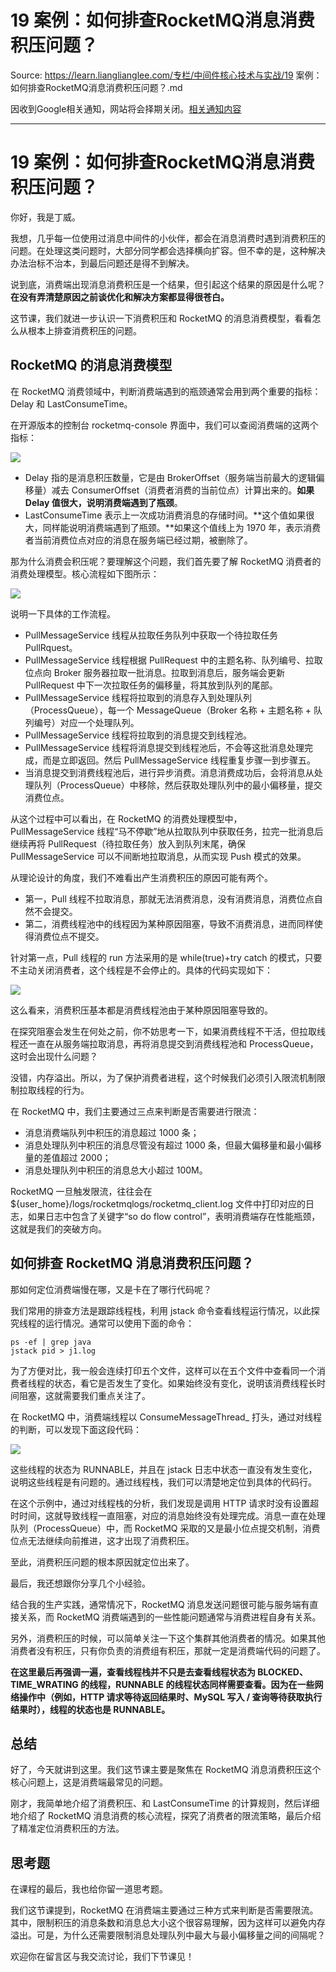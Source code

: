 # 19 案例：如何排查RocketMQ消息消费积压问题？ 

Source: https://learn.lianglianglee.com/专栏/中间件核心技术与实战/19 案例：如何排查RocketMQ消息消费积压问题？.md

因收到Google相关通知，网站将会择期关闭。[相关通知内容](https://lumendatabase.org/notices/44265620)

---

# 19 案例：如何排查RocketMQ消息消费积压问题？

你好，我是丁威。

我想，几乎每一位使用过消息中间件的小伙伴，都会在消息消费时遇到消费积压的问题。在处理这类问题时，大部分同学都会选择横向扩容。但不幸的是，这种解决办法治标不治本，到最后问题还是得不到解决。

说到底，消费端出现消息消费积压是一个结果，但引起这个结果的原因是什么呢？**在没有弄清楚原因之前谈优化和解决方案都显得很苍白。**

这节课，我们就进一步认识一下消费积压和 RocketMQ 的消息消费模型，看看怎么从根本上排查消费积压的问题。

## RocketMQ 的消息消费模型

在 RocketMQ 消费领域中，判断消费端遇到的瓶颈通常会用到两个重要的指标：Delay 和 LastConsumeTime。

在开源版本的控制台 rocketmq-console 界面中，我们可以查阅消费端的这两个指标：

![](assets/yy0cf8266e7c6c1cb8cfa7caf7562207-20220924201250-aigsh1j.png)

* Delay 指的是消息积压数量，它是由 BrokerOffset（服务端当前最大的逻辑偏移量）减去 ConsumerOffset（消费者消费的当前位点）计算出来的。**如果 Delay 值很大，说明消费端遇到了瓶颈**。
* LastConsumeTime 表示上一次成功消费消息的存储时间。**这个值如果很大，同样能说明消费端遇到了瓶颈。**如果这个值线上为 1970 年，表示消费者当前消费位点对应的消息在服务端已经过期，被删除了。

那为什么消费会积压呢？要理解这个问题，我们首先要了解 RocketMQ 消费者的消费处理模型。核心流程如下图所示：

![](assets/694cf4yybd4f3ef68c14377d4e755672-20220924201250-7zfuzwa.jpg)

说明一下具体的工作流程。

* PullMessageService 线程从拉取任务队列中获取一个待拉取任务 PullRquest。
* PullMessageService 线程根据 PullRequest 中的主题名称、队列编号、拉取位点向 Broker 服务器拉取一批消息。拉取到消息后，服务端会更新 PullRequest 中下一次拉取任务的偏移量，将其放到队列的尾部。
* PullMessageService 线程将拉取到的消息存入到处理队列（ProcessQueue），每一个 MessageQueue（Broker 名称 + 主题名称 + 队列编号）对应一个处理队列。
* PullMessageService 线程将拉取到的消息提交到线程池。
* PullMessageService 线程将消息提交到线程池后，不会等这批消息处理完成，而是立即返回。然后 PullMessageService 线程重复步骤一到步骤五。
* 当消息提交到消费线程池后，进行异步消费。消息消费成功后，会将消息从处理队列（ProcessQueue）中移除，然后获取处理队列中的最小偏移量，提交消费位点。

从这个过程中可以看出，在 RocketMQ 的消费处理模型中，PullMessageService 线程“马不停歇”地从拉取队列中获取任务，拉完一批消息后继续再将 PullRequest（待拉取任务）放入到队列末尾，确保 PullMessageService 可以不间断地拉取消息，从而实现 Push 模式的效果。

从理论设计的角度，我们不难看出产生消费积压的原因可能有两个。

* 第一，Pull 线程不拉取消息，那就无法消费消息，没有消费消息，消费位点自然不会提交。
* 第二，消费线程池中的线程因为某种原因阻塞，导致不消费消息，进而同样使得消费位点不提交。

针对第一点，Pull 线程的 run 方法采用的是 while(true)+try catch 的模式，只要不主动关闭消费者，这个线程是不会停止的。具体的代码实现如下：

![](assets/c2dc20f9952417b2fdd742c09c26dcac-20220924201250-3qzy93a.png)

这么看来，消费积压基本都是消费线程池由于某种原因阻塞导致的。

在探究阻塞会发生在何处之前，你不妨思考一下，如果消费线程不干活，但拉取线程还一直在从服务端拉取消息，再将消息提交到消费线程池和 ProcessQueue，这时会出现什么问题？

没错，内存溢出。所以，为了保护消费者进程，这个时候我们必须引入限流机制限制拉取线程的行为。

在 RocketMQ 中，我们主要通过三点来判断是否需要进行限流：

* 消息消费端队列中积压的消息超过 1000 条；
* 消息处理队列中积压的消息尽管没有超过 1000 条，但最大偏移量和最小偏移量的差值超过 2000；
* 消息处理队列中积压的消息总大小超过 100M。

RocketMQ 一旦触发限流，往往会在 ${user\_home}/logs/rocketmqlogs/rocketmq\_client.log 文件中打印对应的日志，如果日志中包含了关键字“so do flow control”，表明消费端存在性能瓶颈，这就是我们的突破方向。

## 如何排查 RocketMQ 消息消费积压问题？

那如何定位消费端慢在哪，又是卡在了哪行代码呢？

我们常用的排查方法是跟踪线程栈，利用 jstack 命令查看线程运行情况，以此探究线程的运行情况。通常可以使用下面的命令：

```
ps -ef | grep java
jstack pid > j1.log

```

为了方便对比，我一般会连续打印五个文件，这样可以在五个文件中查看同一个消费者线程的状态，看它是否发生了变化。如果始终没有变化，说明该消费线程长时间阻塞，这就需要我们重点关注了。

在 RocketMQ 中，消费端线程以 ConsumeMessageThread\_ 打头，通过对线程的判断，可以发现下面这段代码：

![](assets/9c079bb6ff965945595be90c8c3378d0-20220924201249-iixupai.png)

这些线程的状态为 RUNNABLE，并且在 jstack 日志中状态一直没有发生变化，说明这些线程是有问题的。通过线程栈，我们可以清楚地定位到具体的代码行。

在这个示例中，通过对线程栈的分析，我们发现是调用 HTTP 请求时没有设置超时时间，这就导致线程一直阻塞，对应的消息始终没有处理完成。消息一直在处理队列（ProcessQueue）中，而 RocketMQ 采取的又是最小位点提交机制，消费位点无法继续向前推进，这才出现了消费积压。

至此，消费积压问题的根本原因就定位出来了。

最后，我还想跟你分享几个小经验。

结合我的生产实践，通常情况下，RocketMQ 消息发送问题很可能与服务端有直接关系，而 RocketMQ 消费端遇到的一些性能问题通常与消费进程自身有关系。

另外，消费积压的时候，可以简单关注一下这个集群其他消费者的情况。如果其他消费者没有积压，只有你负责的消费组有积压，那就一定是消费端代码的问题了。

**在这里最后再强调一遍，查看线程栈并不只是去查看线程状态为 BLOCKED、TIME\_WRATING 的线程，RUNNABLE 的线程状态同样需要查看。因为在一些网络操作中（例如，HTTP 请求等待返回结果时、MySQL 写入 / 查询等待获取执行结果时），线程的状态也是 RUNNABLE。**

## 总结

好了，今天就讲到这里。我们这节课主要是聚焦在 RocketMQ 消息消费积压这个核心问题上，这是消费端最常见的问题。

刚才，我简单地介绍了消费积压、和 LastConsumeTime 的计算规则，然后详细地介绍了 RocketMQ 消息消费的核心流程，探究了消费者的限流策略，最后介绍了精准定位消费积压的方法。

## 思考题

在课程的最后，我也给你留一道思考题。

我们这节课提到，RocketMQ 在消费端主要通过三种方式来判断是否需要限流。其中，限制积压的消息条数和消息总大小这个很容易理解，因为这样可以避免内存溢出。可是，为什么还需要限制消息处理队列中最大与最小偏移量之间的间隔呢？

欢迎你在留言区与我交流讨论，我们下节课见！